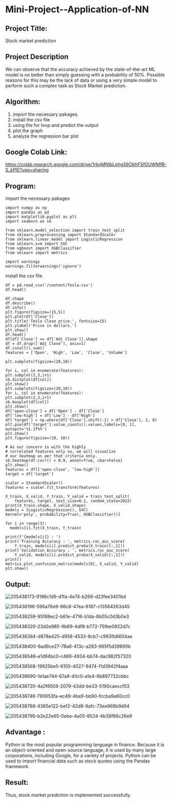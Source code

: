 # Mini-Project--Application-of-NN

## Project Title:
Stock market prediction

## Project Description 
We can observe that the accuracy achieved by the state-of-the-art ML model is no better than simply guessing with a probability of 50%.
Possible reasons for this may be the lack of data or using a very simple model to perform such a complex task as Stock Market prediction.

## Algorithm:
1. import the necessary pakages.
2. install the csv file
3. using the for loop and predict the output
4. plot the graph 
5. analyze the regression bar plot

## Google Colab Link:
https://colab.research.google.com/drive/1rknMNlbLphgS6ObhFSfGUWMfB-S_kPIE?usp=sharing
## Program:
import the necessary pakages
```
import numpy as np
import pandas as pd
import matplotlib.pyplot as plt
import seaborn as sb

from sklearn.model_selection import train_test_split
from sklearn.preprocessing import StandardScaler
from sklearn.linear_model import LogisticRegression
from sklearn.svm import SVC
from xgboost import XGBClassifier
from sklearn import metrics

import warnings
warnings.filterwarnings('ignore')
```
install the csv file
```
df = pd.read_csv('/content/Tesla.csv')
df.head()
```
```
df.shape
df.describe()
df.info()
plt.figure(figsize=(15,5))
plt.plot(df['Close'])
plt.title('Tesla Close price.', fontsize=15)
plt.ylabel('Price in dollars.')
plt.show()
df.head()
df[df['Close'] == df['Adj Close']].shape
df = df.drop(['Adj Close'], axis=1)
df.isnull().sum()
features = ['Open', 'High', 'Low', 'Close', 'Volume']

plt.subplots(figsize=(20,10))

for i, col in enumerate(features):
plt.subplot(2,3,i+1)
sb.distplot(df[col])
plt.show()
plt.subplots(figsize=(20,10))
for i, col in enumerate(features):
plt.subplot(2,3,i+1)
sb.boxplot(df[col])
plt.show()
df['open-close'] = df['Open'] - df['Close']
df['low-high'] = df['Low'] - df['High']
df['target'] = np.where(df['Close'].shift(-1) > df['Close'], 1, 0)
plt.pie(df['target'].value_counts().values,labels=[0, 1], autopct='%1.1f%%')
plt.show()
plt.figure(figsize=(10, 10))

# As our concern is with the highly
# correlated features only so, we will visualize
# our heatmap as per that criteria only.
sb.heatmap(df.corr() > 0.9, annot=True, cbar=False)
plt.show()
features = df[['open-close', 'low-high']]
target = df['target']

scaler = StandardScaler()
features = scaler.fit_transform(features)

X_train, X_valid, Y_train, Y_valid = train_test_split(
	features, target, test_size=0.1, random_state=2022)
print(X_train.shape, X_valid.shape)
models = [LogisticRegression(), SVC(
kernel='poly', probability=True), XGBClassifier()]

for i in range(3):
  models[i].fit(X_train, Y_train)

print(f'{models[i]} : ')
print('Training Accuracy : ', metrics.roc_auc_score(
	Y_train, models[i].predict_proba(X_train)[:,1]))
print('Validation Accuracy : ', metrics.roc_auc_score(
	Y_valid, models[i].predict_proba(X_valid)[:,1]))
print()
metrics.plot_confusion_matrix(models[0], X_valid, Y_valid)
plt.show()

```
## Output:
![205438173-9196c1d9-d1fa-4e74-b266-d23fee3401bd](https://user-images.githubusercontent.com/94219582/205443127-7cd91267-4d59-429a-92fc-60c1117871a9.png)

![205438196-596a76e9-86c8-47ea-8187-c13564263d45](https://user-images.githubusercontent.com/94219582/205443131-2e681411-0011-4386-b13a-441b5d80a33f.png)

![205438259-95f88ec2-b61e-4716-b1da-8b05c0d3b0e3](https://user-images.githubusercontent.com/94219582/205443149-358f6783-c8e3-4b1f-8f21-d95a9865c598.png)


![205438320-23d2e985-9b69-4df8-b772-75fbe0922d7c](https://user-images.githubusercontent.com/94219582/205443154-36de9d08-cfce-468b-8f52-d62d15fd2a03.png)


![205438384-d878e425-d958-4533-9cb7-c993fb6604ae](https://user-images.githubusercontent.com/94219582/205443207-7dbb5343-eeba-4a18-bb35-d5b46444d4d3.png)

![205438400-6ad9ce27-78a6-413c-a283-965f5d39890b](https://user-images.githubusercontent.com/94219582/205443208-0f44c489-b8fe-45ad-83cf-126ac2035b25.png)

![205438546-e1d94bc0-c469-4934-bb74-dac982f57320](https://user-images.githubusercontent.com/94219582/205443232-f5453114-229e-4ebc-adc9-f67892650159.png)

![205438568-19925be5-6105-4027-9474-f1d3942f4aaa](https://user-images.githubusercontent.com/94219582/205443245-cc6e6e02-a712-46be-b9f4-9f59217ac74f.png)


![205438690-1e1ae744-67a8-40c0-a1e4-6b897732cbbc](https://user-images.githubusercontent.com/94219582/205443284-82f95e08-1c58-420f-9887-a7ec6a3ac61a.png)

![205438720-4a2f6508-2079-43dd-be33-5190caeccf53](https://user-images.githubusercontent.com/94219582/205443299-812c9cd9-9263-4b11-b35f-d063099211b0.png)

![205438746-790653fa-ec49-4be9-bb90-fccba9a60cc0](https://user-images.githubusercontent.com/94219582/205443307-810331eb-07c1-40fa-8474-796a638cd4b0.png)

![205438768-4365e122-bef2-42d8-9afc-73ee968b9d94](https://user-images.githubusercontent.com/94219582/205443315-8fcb40e5-dfb7-4952-8f75-a986ca2b132a.png)

![205438796-b2e22e65-0ebe-4a05-8524-4b38f86c26e9](https://user-images.githubusercontent.com/94219582/205443320-c0b2e010-3746-4ebf-a845-bbde34f94407.png)

## Advantage :
Python is the most popular programming language in finance. 
Because it is an object-oriented and open-source language, it is used by many large corporations,
including Google, for a variety of projects. Python can be used to import financial data such as
stock quotes using the Pandas framework.

## Result:
Thus, stock market prediction is implemented successfully.
